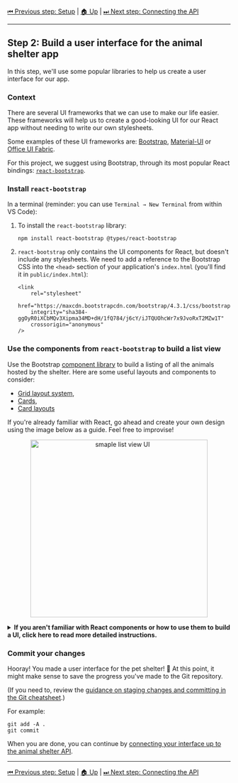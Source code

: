 [⏮ Previous step: Setup](./01-setup.md)&nbsp;|&nbsp;[🏠 Up](./00-index.md)&nbsp;|&nbsp;[⏭ Next step: Connecting the API](./03-connecting-the-api.md)

----

## Step 2: Build a user interface for the animal shelter app

In this step, we'll use some popular libraries to help us create a user interface for our app.

### Context

There are several UI frameworks that we can use to make our life easier.
These frameworks will help us to create a good-looking UI for our React app
without needing to write our own stylesheets.

Some examples of these UI frameworks are: [Bootstrap], [Material-UI] or
[Office UI Fabric].

For this project, we suggest using Bootstrap, through its most popular React
bindings: [`react-bootstrap`].

### Install `react-bootstrap`

In a terminal (reminder: you can use `Terminal → New Terminal` from within VS Code):

1. To install the `react-bootstrap` library:

       npm install react-bootstrap @types/react-bootstrap

2. `react-bootstrap` only contains the UI components for React, but doesn't
   include any stylesheets. We need to add a reference to the Bootstrap CSS into
   the `<head>` section of your application's `index.html` (you'll find it in
   `public/index.html`):

       <link
           rel="stylesheet"
           href="https://maxcdn.bootstrapcdn.com/bootstrap/4.3.1/css/bootstrap.min.css"
           integrity="sha384-ggOyR0iXCbMQv3Xipma34MD+dH/1fQ784/j6cY/iJTQUOhcWr7x9JvoRxT2MZw1T"
           crossorigin="anonymous"
       />

### Use the components from `react-bootstrap` to build a list view

Use the Bootstrap [component library][react-components] to build a listing of
all the animals hosted by the shelter. Here are some useful layouts and
components to consider:

- [Grid layout system](https://react-bootstrap.github.io/layout/grid/),
- [Cards](https://react-bootstrap.github.io/components/cards/),
- [Card layouts](https://react-bootstrap.github.io/components/cards/#card-layout)

If you're already familiar with React, go ahead and create your own design
using the image below as a guide. Feel free to improvise!

<p align="center">
<img src="https://user-images.githubusercontent.com/1350095/56684256-48f43600-66c7-11e9-9e9b-648d118fb76f.jpg" alt="smaple list view UI" width="400"/>
</p>

<details>
<summary><b>If you aren't familiar with React components or how to use them to build a UI,
click here to read more detailed instructions.
</b></summary><br>

### Adding a PetCard component

To visualise the details of a single pet we create a React component to represent the Pet "card".

1. Create a file in the `src\` directory called `PetCard.tsx`.

2. You can create a simple React component within this file that might look like this:

   ```tsx
   import React, { Component } from 'react';

   class PetCard extends Component {
     render() {
         return <div>I'm a pet card!</div>;
     }
   }

   export default PetCard;
   ```

3. Make the `render()` method do something a bit more interesting! For
   example, instead of returning a `<div>` with some text in, you could use the
   [`react-bootstrap`] `Card` component to represent one of our furry friends.

   Check out the [documentation for the `Card` component first][bst-cards].
   Note that you'll need to add imports for the components you use! (Pro-tip: VS Code can help with this: try pressing `Ctrl + .` with the cursor on a
   component with a squiggly underline.)

   Your result might look like:

    ```tsx
    return (
      <Card style={{ width: '18rem' }}>
        <Card.Img variant="top" src={"https://source.unsplash.com/collection/212527/200x200/?sig=" + Math.floor(Math.random() * 100)} />
        <Card.Body>
          <Card.Title>{this.props.pet.name}</Card.Title>
          <Card.Text>{this.props.pet.description}</Card.Text>
          <Button variant="primary">Adopt</Button>
        </Card.Body>
      </Card>
    );
    ```

4. You'll also need to define the properties ("props") passed into the
   `PetCard` component. Update the start of your PetCard component to include a
   definition of the expected structure of a Pet, and the properties that will
   be passed into the component:

   ```tsx
   ...
   interface Pet {
     readonly id: string,
     name: string,
     description: string,
   }

   type Props = {
     pet: Pet
   };

   class PetCard extends Component<Props> {
     ...
   ```

### Create a grid layout in the main page

In the main page of our application (`src\App.tsx`), we'll replace the boilerplate from `create-react-app` with our own grid layout to display multiple pets.

1. First of all, as we are not yet fetching the list of pets from the
   backend, let's create some data for fake pets so that we can test our
   layout. In `src\App.tsx`, after the imports but before `const App`, add
   something like the following:

   ```tsx
   var mockedPets = [
     { id: "1", name: "Berty", description: "Has a good nose for truffles" },
     { id: "2", name: "Argo", description: "A superhero (of the dog world)" },
     { id: "3", name: "Fred", description: "Has opinions about sausages" },
   ];
   ```

2. To create a grid view of the animals in the shelter, we can use some of
   the components Bootstrap offers such as `Container`, `Row` and `Col`. See
   [`react-bootstrap`'s grid docs][bst-grid] for more information.

   Here's one way you could choose to lay out the pets. This code replaces
   the code in the block under `const App: React.FC = () => {`:

   ```tsx
   return (
     <Container>
       <Row>
       <Col>
         <CardColumns>
         {
           mockedPets.map((pet) => <PetCard key={pet.id} pet={pet} />)
         }
         </CardColumns>
       </Col>
       </Row>
     </Container>
   );
   ```

   Don't forget you'll need to add imports for the components you use!

3. Check your browser. Hopefully at this point you should be able to see a
   list of pets laid out nicely on your main page.
</details>

### Commit your changes

Hooray! You made a user interface for the pet shelter! 🥳 At this point, it
might make sense to save the progress you've made to the Git repository.

(If you need to, review the [guidance on staging changes and committing in the
Git cheatsheet](../git-cheatsheet.md#commit).)

For example:

    git add -A .
    git commit

When you are done, you can continue by [connecting your interface up to the
animal shelter API](./03-connecting-the-api.md).

[Bootstrap]: https://getbootstrap.com/
[`react-bootstrap`]: https://react-bootstrap.github.io/
[Material-UI]: https://material-ui.com/
[Office UI Fabric]: https://developer.microsoft.com/en-us/fabric
[bst-cards]: https://react-bootstrap.github.io/components/cards/
[bst-grid]: https://react-bootstrap.github.io/layout/grid/
[react-components]: https://reactjs.org/docs/components-and-props.html

----

[⏮ Previous step: Setup](./01-setup.md)&nbsp;|&nbsp;[🏠 Up](./00-index.md)&nbsp;|&nbsp;[⏭ Next step: Connecting the API](./03-connecting-the-api.md)